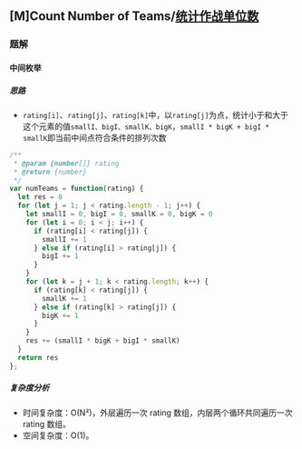 ## [M]Count Number of Teams/[统计作战单位数](https://leetcode-cn.com/problems/count-number-of-teams/)

### 题解
#### 中间枚举
##### 思路
+ `rating[i]`、`rating[j]`、`rating[k]`中，以`rating[j]`为点，统计小于和大于这个元素的值`smallI、bigI、smallK、bigK`，`smallI * bigK + bigI * smallK`即当前中间点符合条件的排列次数

```js
/**
 * @param {number[]} rating
 * @return {number}
 */
var numTeams = function(rating) {
  let res = 0
  for (let j = 1; j < rating.length - 1; j++) {
    let smallI = 0, bigI = 0, smallK = 0, bigK = 0
    for (let i = 0; i < j; i++) {
      if (rating[i] < rating[j]) {
        smallI += 1
      } else if (rating[i] > rating[j]) {
        bigI += 1
      }
    }
    for (let k = j + 1; k < rating.length; k++) {
      if (rating[k] < rating[j]) {
        smallK += 1
      } else if (rating[k] > rating[j]) {
        bigK += 1
      }
    }
    res += (smallI * bigK + bigI * smallK)
  }
  return res
};
```

##### 复杂度分析
+ 时间复杂度：O(N²)，外层遍历一次 rating 数组，内层两个循环共同遍历一次 rating 数组。
+ 空间复杂度：O(1)。